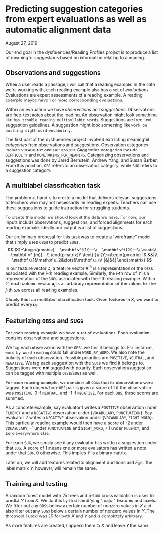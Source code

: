 # Predicting suggestion categories from expert evaluations as well as automatic alignment data

August 27, 2019

Our end goal in the dysfluencies/Reading Profiles project is to produce a list of meaningful *suggestions* based on information relating to a reading.

## Observations and suggestions

When a user reads a passage, I will call that a reading example. In the data we're working with, each reading example also has a set of *evaluations*. Evaluations are expert assessments of a reading example. A reading example maybe have 1 or more corresponding evaluations.

Within an evaluation we have *observations* and *suggestions*. Observations are free-text notes about the reading. An observation might look something like `has trouble reading multisyllabic words`. Suggestions are free-text suggestion guidelines. A suggestion might look something like `work on building sight-word vocabulary`.

The first part of the dysfluencies project involved extracting meaningful *categories* from observations and suggestions. Observation categories include `VOCABULARY` and `EXPRESSION`. Suggestion categories include `DIFFICULTY` and `MONITORING_FOR_MEANING`. Categorizing observations and suggestions was done by Jared Bernstein, Andrew Yang, and Susan Barber. From this point on, `OBS` refers to an observation category, while `SUG` refers to a suggestion category.

## A multilabel classification task

The problem at hand is to create a model that delivers relevant suggestions to teachers who may not necessarily be reading experts. Teachers can use these suggestions to guide instruction for struggling students.

To create this model we should look at the data we have. For now, our inputs include observations, suggestions, and forced alignments for each reading example. Ideally our output is a list of suggestions.

Our preliminary proposal for this task was to create a "wireframe" model that simply uses `OBS`s to predict `SUG`s. 
$$
{X}=\begin{pmatrix}
—\mathbf v^{(1)}—\\
—\mathbf v^{(2)}—\\
\vdots\\
—\mathbf v^{(m)}—\\
\end{pmatrix}\\
\text{ }\\
{Y}=\begin{pmatrix}
|&|&&|\\
\mathbf u_1&\mathbf u_2&\dots&\mathbf u_k\\
|&|&&|
\end{pmatrix}
$$
In our feature vector $X$, a feature vector $\mathbf v^{(i)}$ is a representation of the `OBS`s associated with the $i$-th reading example. Similarly, the $i$-th row of $Y$ is a representation of the `SUG`s associated with the $i$-th reading example. Within $Y$, each column vector $\mathbf u_j$ is an arbitrary representation of the values for the $j$-th `SUG` across all reading examples.

Clearly this is a multilabel classification task. Given features in $X$, we want to predict every $\mathbf u_j$.

## Featurizing `OBS`s and `SUG`s

For each reading example we have a set of evaluations. Each evaluation contains observations and suggestions.

We tag each observation with the `OBS`s we find it belongs to. For instance, `word by word reading` could fall under `WORD_BY_WORD`. We also note the polarity of each observation. Possible polarities are `POSITIVE`, `NEUTRAL`, and `NEGATIVE`. We tag each suggestion with the `SUG`s we find it belongs to. Suggestions were **not** tagged with polarity. Each observation/suggestion can be tagged with multiple `OBS`s/`SUG`s as well.

For each reading example, we consider all `OBS`s that its observations were tagged. Each observation-`OBS` pair is given a score of 1 if the observation was `POSITIVE`, 0 if `NEUTRAL`, and -1 if `NEGATIVE`. For each `OBS`, these scores are summed.

As a concrete example, say evaluator 1 writes a `POSITIVE` observation under `FLUENCY` and a `NEGATIVE` observation under {`VOCABULARY`, `PUNCTUATION`}. Say evaluator 2 writes a `NEGATIVE` observation under {`VOCABULARY`, `SIGHT_WORD`}. This particular reading example would then have a score of -2 under `VOCABULARY`, -1 under `PUNCTUATION` and `SIGHT_WORD`, +1 under `FLUENCY`, and zero everywhere else.

For each `SUG`, we simply see if any evaluator has written a suggestion under that `SUG`. A score of 1 means one or more evaluators has written a note under that `SUG`, 0 otherwise. This implies $Y$ is a binary matrix.

Later on, we will add features related to alignment durations and $F_0$s. The label matrix $Y$, however, will remain the same.

## Training and testing

A random forest model with 25 trees and 5-fold cross validation is used to predict $Y$ from $X$. We do this by first identifying "major" features and labels. We filter out any `OBS`s below a certain number of nonzero values in $X$ and also filter out any `SUG`s below a certain number of nonzero values in $Y$. The threshold I used was 25 for both $X$ and $Y$ and is completely arbitrary.

As more features are created, I append them to $X$ and leave $Y$ the same.